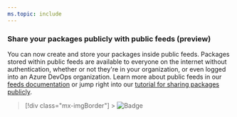 ```yaml
---
ms.topic: include
---
```


### Share your packages publicly with public feeds (preview)

You can now create and store your packages inside public feeds. Packages stored within public feeds are available to everyone on the internet without authentication, whether or not they're in your organization, or even logged into an Azure DevOps organization. Learn more about public feeds in our [feeds documentation](https://docs.microsoft.com/azure/devops/artifacts/concepts/feeds) or jump right into our [tutorial for sharing packages publicly](https://docs.microsoft.com/azure/devops/artifacts/tutorials/share-packages-publicly).

> [!div class="mx-imgBorder"] > ![Badge](../../media/155_26.png)
